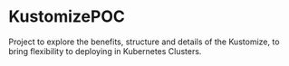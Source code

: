 # KustomizePOC
Project to explore the benefits, structure and details of the Kustomize, to bring flexibility to deploying in Kubernetes Clusters. 
